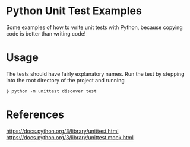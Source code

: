 # Python Unit Test Examples
Some examples of how to write unit tests with Python, because copying code is better than writing code!

# Usage
The tests should have fairly explanatory names. Run the test by stepping into the root directory of the project and running

    $ python -m unittest discover test

# References
https://docs.python.org/3/library/unittest.html<br>
https://docs.python.org/3/library/unittest.mock.html
